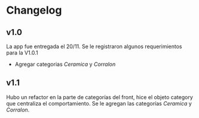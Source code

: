 # Changelog

## v1.0

La app fue entregada el 20/11. Se le registraron algunos requerimientos para la V1.0.1
- Agregar categorias *Ceramica* y *Corralon*

## v1.1

Hubo un refactor en la parte de categorías del front, hice el objeto category que centraliza el comportamiento.
Se le agregan las categorías *Ceramica* y *Corralon*.

